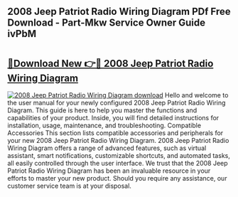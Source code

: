 ## 2008 Jeep Patriot Radio Wiring Diagram PDf Free Download - Part-Mkw Service Owner Guide ivPbM

# <h2><a href="http://dfpdoko.blite.top/?on=2008+Jeep+Patriot+Radio+Wiring+Diagram">🔗Download New 👉🔴 2008 Jeep Patriot Radio Wiring Diagram</a></h2>

[![2008 Jeep Patriot Radio Wiring Diagram download](https://i.imgur.com/lujVjoI.png)](http://dfpdoko.blite.top/?on=2008+Jeep+Patriot+Radio+Wiring+Diagram)
Hello and welcome to the user manual for your newly configured 2008 Jeep Patriot Radio Wiring Diagram. This guide is here to help you master the functions and capabilities of your product. Inside, you will find detailed instructions for installation, usage, maintenance, and troubleshooting. Compatible Accessories This section lists compatible accessories and peripherals for your new 2008 Jeep Patriot Radio Wiring Diagram. 2008 Jeep Patriot Radio Wiring Diagram offers a range of advanced features, such as virtual assistant, smart notifications, customizable shortcuts, and automated tasks, all easily controlled through the user interface. We trust that the 2008 Jeep Patriot Radio Wiring Diagram has been an invaluable resource in your efforts to master your new product. Should you require any assistance, our customer service team is at your disposal.
